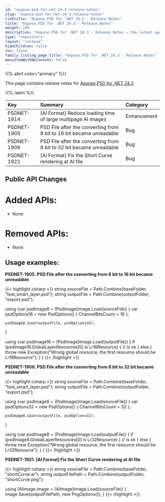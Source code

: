 ```yaml
---
id: "aspose-psd-for-net-24-3-release-notes"
slug: "aspose-psd-for-net-24-3-release-notes"
linktitle: "Aspose.PSD for .NET 24.3 - Release Notes"
title: "Aspose.PSD for .NET 24.3 - Release Notes"
weight: 100
description: "Aspose.PSD for .NET 24.3 - Release Notes – the latest updates and fixes."
type: "repository"
layout: "release"
hideChildren: false
toc: false
family_listing_page_title: "Aspose.PSD for .NET 24.3 - Release Notes"
menuItemWithNoContent: false
---
```


{{% alert color="primary" %}}

This page contains release notes for [Aspose.PSD for .NET 24.3](https://www.nuget.org/packages/Aspose.PSD/)

{{% /alert %}}

| **Key**     | **Summary**                                                          | **Category** |
|:------------|:---------------------------------------------------------------------|:------------|
| PSDNET-1914 | [AI Format] Reduce loading time of large multipage AI images         |     Enhancement     |
| PSDNET-1905 | PSD File after the converting from 8 bit to 16 bit became unreadable |     Bug     |
| PSDNET-1906 | PSD File after the converting from 8 bit to 32 bit became unreadable |     Bug     |
| PSDNET-1921 | [AI Format] Fix the Short Curve rendering at AI file                 |     Bug     |

## **Public API Changes**
# **Added APIs:**
- None

# **Removed APIs:**
- None

## **Usage examples:**

**PSDNET-1905. PSD File after the converting from 8 bit to 16 bit became unreadable**

{{< highlight csharp >}}
string sourceFile = Path.Combine(baseFolder, "test_smart_layer.psd");
string outputFile = Path.Combine(outputFolder, "export.psd");

using (var psdImage8 = (PsdImage)Image.Load(sourceFile))
{
    var psdOptions16 = new PsdOptions()
    {
        ChannelBitsCount = 16
    };

    psdImage8.Save(outputFile, psdOptions16);
}

using (var psdImage16 = (PsdImage)Image.Load(outputFile))
{
    if (psdImage16.GlobalLayerResources[0] is Lr16Resource)
    {
        // is ok
    }
    else
    {
        throw new Exception("Wrong global resource, the first resource should be Lr16Resource");
    }
}
{{< /highlight >}}

**PSDNET-1906. PSD File after the converting from 8 bit to 32 bit became unreadable**

{{< highlight csharp >}}
string sourceFile = Path.Combine(baseFolder, "test_smart_layer.psd");
string outputFile = Path.Combine(outputFolder, "export.psd");

using (var psdImage8 = (PsdImage)Image.Load(sourceFile))
{
    var psdOptions32 = new PsdOptions()
    {
        ChannelBitsCount = 32
    };

    psdImage8.Save(outputFile, psdOptions32);
}

using (var psdImage8 = (PsdImage)Image.Load(outputFile))
{
    if (psdImage8.GlobalLayerResources[0] is Lr32Resource)
    {
        // is ok
    }
    else
    {
        throw new Exception("Wrong global resource, the first resource should be Lr32Resource");
    }
}
{{< /highlight >}}

**PSDNET-1921. [AI Format] Fix the Short Curve rendering at AI file**

{{< highlight csharp >}}
string sourceFile = Path.Combine(baseFolder, "shortCurve.ai");
string outputFilePath = Path.Combine(outputFolder, "shortCurve.png");

using (AiImage image = (AiImage)Image.Load(sourceFile))
{
    image.Save(outputFilePath, new PngOptions());
}
{{< /highlight >}}